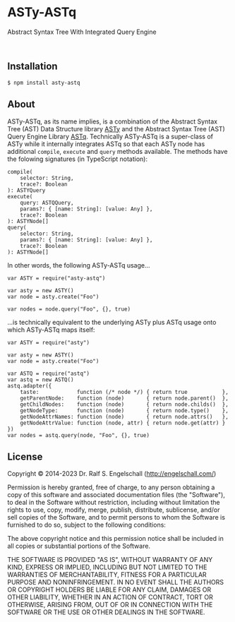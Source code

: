 
ASTy-ASTq
=========

Abstract Syntax Tree With Integrated Query Engine

<p/>
<img src="https://nodei.co/npm/asty-astq.png?downloads=true&stars=true" alt=""/>

<p/>
<img src="https://david-dm.org/rse/asty-astq.png" alt=""/>

Installation
------------

```shell
$ npm install asty-astq
```

About
-----

ASTy-ASTq, as its name implies, is a combination of
the Abstract Syntax Tree (AST) Data Structure library
[ASTy](https://www.npmjs.com/package/asty) and the Abstract Syntax Tree
(AST) Query Engine Library [ASTq](https://www.npmjs.com/package/astq).
Technically ASTy-ASTq is a super-class of ASTy while it internally
integrates ASTq so that each ASTy node has additional `compile`,
`execute` and `query` methods available. The methods have the folowing
signatures (in TypeScript notation):

    compile(
        selector: String,
        trace?: Boolean
    ): ASTYQuery
    execute(
        query: ASTQQuery,
        params?: { [name: String]: [value: Any] },
        trace?: Boolean
    ): ASTYNode[]
    query(
        selector: String,
        params?: { [name: String]: [value: Any] },
        trace?: Boolean
    ): ASTYNode[]

In other words, the following ASTy-ASTq usage...

    var ASTY = require("asty-astq")

    var asty = new ASTY()
    var node = asty.create("Foo")

    var nodes = node.query("Foo", {}, true)

...is technically equivalent to the underlying ASTy plus ASTq usage onto
which ASTy-ASTq maps itself:

    var ASTY = require("asty")

    var asty = new ASTY()
    var node = asty.create("Foo")

    var ASTQ = require("astq")
    var astq = new ASTQ()
    astq.adapter({
        taste:            function (/* node */) { return true           },
        getParentNode:    function (node)       { return node.parent()  },
        getChildNodes:    function (node)       { return node.childs()  },
        getNodeType:      function (node)       { return node.type()    },
        getNodeAttrNames: function (node)       { return node.attrs()   },
        getNodeAttrValue: function (node, attr) { return node.get(attr) }
    })
    var nodes = astq.query(node, "Foo", {}, true)

License
-------

Copyright &copy; 2014-2023 Dr. Ralf S. Engelschall (http://engelschall.com/)

Permission is hereby granted, free of charge, to any person obtaining
a copy of this software and associated documentation files (the
"Software"), to deal in the Software without restriction, including
without limitation the rights to use, copy, modify, merge, publish,
distribute, sublicense, and/or sell copies of the Software, and to
permit persons to whom the Software is furnished to do so, subject to
the following conditions:

The above copyright notice and this permission notice shall be included
in all copies or substantial portions of the Software.

THE SOFTWARE IS PROVIDED "AS IS", WITHOUT WARRANTY OF ANY KIND,
EXPRESS OR IMPLIED, INCLUDING BUT NOT LIMITED TO THE WARRANTIES OF
MERCHANTABILITY, FITNESS FOR A PARTICULAR PURPOSE AND NONINFRINGEMENT.
IN NO EVENT SHALL THE AUTHORS OR COPYRIGHT HOLDERS BE LIABLE FOR ANY
CLAIM, DAMAGES OR OTHER LIABILITY, WHETHER IN AN ACTION OF CONTRACT,
TORT OR OTHERWISE, ARISING FROM, OUT OF OR IN CONNECTION WITH THE
SOFTWARE OR THE USE OR OTHER DEALINGS IN THE SOFTWARE.

